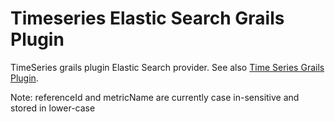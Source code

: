 Timeseries Elastic Search Grails Plugin
=======================================

TimeSeries grails plugin Elastic Search provider. See also [Time Series Grails Plugin](https://github.com/bertramdev/timeseries).

Note: referenceId and metricName are currently case in-sensitive and stored in lower-case
